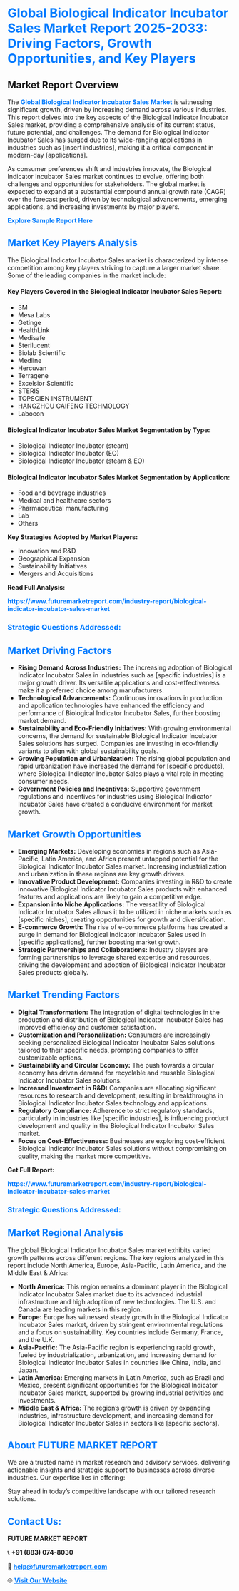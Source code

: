 <h1 style="color: #007BFF;">Global Biological Indicator Incubator Sales Market Report 2025-2033: Driving Factors, Growth Opportunities, and Key Players</h1>

<section id="overview">
<h2>Market Report Overview</h2>
<p>The <a href="https://www.futuremarketreport.com/industry-report/biological-indicator-incubator-sales-market" style="color: #007BFF; text-decoration: none;"><strong>Global Biological Indicator Incubator Sales Market</strong></a> is witnessing significant growth, driven by increasing demand across various industries. This report delves into the key aspects of the Biological Indicator Incubator Sales market, providing a comprehensive analysis of its current status, future potential, and challenges. The demand for Biological Indicator Incubator Sales has surged due to its wide-ranging applications in industries such as [insert industries], making it a critical component in modern-day [applications].</p>
<p>As consumer preferences shift and industries innovate, the Biological Indicator Incubator Sales market continues to evolve, offering both challenges and opportunities for stakeholders. The global market is expected to expand at a substantial compound annual growth rate (CAGR) over the forecast period, driven by technological advancements, emerging applications, and increasing investments by major players.</p>
</section>

<section id="overview">
<p><a href="https://www.futuremarketreport.com/request-sample/reportId=108785" style="color: #007BFF; text-decoration: none;"><strong>Explore Sample Report Here</strong></a></p>
</section>

<section id="key-players">
<h2 style="color: #007BFF;">Market Key Players Analysis</h2>
<p>The Biological Indicator Incubator Sales market is characterized by intense competition among key players striving to capture a larger market share. Some of the leading companies in the market include:</p>
<h4>Key Players Covered in the Biological Indicator Incubator Sales Report:</h4>
<ul><li>3M</li><li>Mesa Labs</li><li>Getinge</li><li>HealthLink</li><li>Medisafe</li><li>Sterilucent</li><li>Biolab Scientific</li><li>Medline</li><li>Hercuvan</li><li>Terragene</li><li>Excelsior Scientific</li><li>STERIS</li><li>TOPSCIEN INSTRUMENT</li><li>HANGZHOU CAIFENG TECHMOLOGY</li><li>Labocon</li></ul>
<h4>Biological Indicator Incubator Sales Market Segmentation by Type:</h4>
<ul><li>Biological Indicator Incubator (steam)</li><li>Biological Indicator Incubator (EO)</li><li>Biological Indicator Incubator (steam &amp; EO)</li></ul>

<h4>Biological Indicator Incubator Sales Market Segmentation by Application:</h4>
<ul><li>Food and beverage industries</li><li>Medical and healthcare sectors</li><li>Pharmaceutical manufacturing</li><li>Lab</li><li>Others</li></ul>
<p><strong>Key Strategies Adopted by Market Players:</strong></p>
<ul>
<li>Innovation and R&D</li>
<li>Geographical Expansion</li>
<li>Sustainability Initiatives</li>
<li>Mergers and Acquisitions</li>
</ul>
</section>

<section>
<p><strong>Read Full Analysis: </strong></p><a href="https://www.futuremarketreport.com/industry-report/biological-indicator-incubator-sales-market" style="color: #007BFF; text-decoration: none;"><strong>https://www.futuremarketreport.com/industry-report/biological-indicator-incubator-sales-market</strong></a>
<h3 style="color: #007BFF;">Strategic Questions Addressed:</h3>
</section>

<section id="driving-factors">
<h2 style="color: #007BFF;">Market Driving Factors</h2>
<ul>
<li><strong>Rising Demand Across Industries:</strong> The increasing adoption of Biological Indicator Incubator Sales in industries such as [specific industries] is a major growth driver. Its versatile applications and cost-effectiveness make it a preferred choice among manufacturers.</li>
<li><strong>Technological Advancements:</strong> Continuous innovations in production and application technologies have enhanced the efficiency and performance of Biological Indicator Incubator Sales, further boosting market demand.</li>
<li><strong>Sustainability and Eco-Friendly Initiatives:</strong> With growing environmental concerns, the demand for sustainable Biological Indicator Incubator Sales solutions has surged. Companies are investing in eco-friendly variants to align with global sustainability goals.</li>
<li><strong>Growing Population and Urbanization:</strong> The rising global population and rapid urbanization have increased the demand for [specific products], where Biological Indicator Incubator Sales plays a vital role in meeting consumer needs.</li>
<li><strong>Government Policies and Incentives:</strong> Supportive government regulations and incentives for industries using Biological Indicator Incubator Sales have created a conducive environment for market growth.</li>
</ul>
</section>

<section id="growth-opportunities">
<h2 style="color: #007BFF;">Market Growth Opportunities</h2>
<ul>
<li><strong>Emerging Markets:</strong> Developing economies in regions such as Asia-Pacific, Latin America, and Africa present untapped potential for the Biological Indicator Incubator Sales market. Increasing industrialization and urbanization in these regions are key growth drivers.</li>
<li><strong>Innovative Product Development:</strong> Companies investing in R&D to create innovative Biological Indicator Incubator Sales products with enhanced features and applications are likely to gain a competitive edge.</li>
<li><strong>Expansion into Niche Applications:</strong> The versatility of Biological Indicator Incubator Sales allows it to be utilized in niche markets such as [specific niches], creating opportunities for growth and diversification.</li>
<li><strong>E-commerce Growth:</strong> The rise of e-commerce platforms has created a surge in demand for Biological Indicator Incubator Sales used in [specific applications], further boosting market growth.</li>
<li><strong>Strategic Partnerships and Collaborations:</strong> Industry players are forming partnerships to leverage shared expertise and resources, driving the development and adoption of Biological Indicator Incubator Sales products globally.</li>
</ul>
</section>

<section id="trending-factors">
<h2 style="color: #007BFF;">Market Trending Factors</h2>
<ul>
<li><strong>Digital Transformation:</strong> The integration of digital technologies in the production and distribution of Biological Indicator Incubator Sales has improved efficiency and customer satisfaction.</li>
<li><strong>Customization and Personalization:</strong> Consumers are increasingly seeking personalized Biological Indicator Incubator Sales solutions tailored to their specific needs, prompting companies to offer customizable options.</li>
<li><strong>Sustainability and Circular Economy:</strong> The push towards a circular economy has driven demand for recyclable and reusable Biological Indicator Incubator Sales solutions.</li>
<li><strong>Increased Investment in R&D:</strong> Companies are allocating significant resources to research and development, resulting in breakthroughs in Biological Indicator Incubator Sales technology and applications.</li>
<li><strong>Regulatory Compliance:</strong> Adherence to strict regulatory standards, particularly in industries like [specific industries], is influencing product development and quality in the Biological Indicator Incubator Sales market.</li>
<li><strong>Focus on Cost-Effectiveness:</strong> Businesses are exploring cost-efficient Biological Indicator Incubator Sales solutions without compromising on quality, making the market more competitive.</li>
</ul>
</section>

<section>
<p><strong>Get Full Report: </strong></p><a href="https://www.futuremarketreport.com/industry-report/biological-indicator-incubator-sales-market" style="color: #007BFF; text-decoration: none;"><strong>https://www.futuremarketreport.com/industry-report/biological-indicator-incubator-sales-market</strong></a>
<h3 style="color: #007BFF;">Strategic Questions Addressed:</h3>
</section>


<section id="regional-analysis">
<h2 style="color: #007BFF;">Market Regional Analysis</h2>
<p>The global Biological Indicator Incubator Sales market exhibits varied growth patterns across different regions. The key regions analyzed in this report include North America, Europe, Asia-Pacific, Latin America, and the Middle East & Africa:</p>
<ul>
<li><strong>North America:</strong> This region remains a dominant player in the Biological Indicator Incubator Sales market due to its advanced industrial infrastructure and high adoption of new technologies. The U.S. and Canada are leading markets in this region.</li>
<li><strong>Europe:</strong> Europe has witnessed steady growth in the Biological Indicator Incubator Sales market, driven by stringent environmental regulations and a focus on sustainability. Key countries include Germany, France, and the U.K.</li>
<li><strong>Asia-Pacific:</strong> The Asia-Pacific region is experiencing rapid growth, fueled by industrialization, urbanization, and increasing demand for Biological Indicator Incubator Sales in countries like China, India, and Japan.</li>
<li><strong>Latin America:</strong> Emerging markets in Latin America, such as Brazil and Mexico, present significant opportunities for the Biological Indicator Incubator Sales market, supported by growing industrial activities and investments.</li>
<li><strong>Middle East & Africa:</strong> The region’s growth is driven by expanding industries, infrastructure development, and increasing demand for Biological Indicator Incubator Sales in sectors like [specific sectors].</li>
</ul>
</section>

<footer>
<h2 style="color: #007BFF;">About FUTURE MARKET REPORT</h2>
<p>We are a trusted name in market research and advisory services, delivering actionable insights and strategic support to businesses across diverse industries. Our expertise lies in offering:</p>

<p>Stay ahead in today’s competitive landscape with our tailored research solutions.</p>

<h2 style="color: #007BFF;">Contact Us:</h2>
<p><strong>FUTURE MARKET REPORT</strong></p>
<p>📞 <strong>+91 (883) 074-8030</strong></p>
<p>📧 <strong><a href="mailto:help@futuremarketreport.com" style="color: #007BFF;">help@futuremarketreport.com</a></strong></p>
<p>🌐 <strong><a href="https://www.futuremarketreport.com/" style="color: #007BFF;">Visit Our Website</a></strong></p>
</footer>